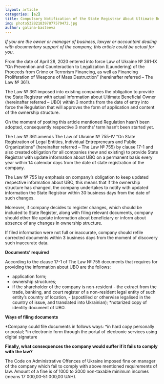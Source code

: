 ```yaml
---
layout: article
categories: [a2]
title: Compulsory Notification of the State Registrar About Ultimate Beneficial Owner
img: photo5328218397877579472.jpg
author: galina-basteeva
--- 
```


*If you are the owner or manager of business, lawyer or accountant dealing with documentary support of the company, this article 
could be actual for you*.

From the date of April 28, 2020 entered into force Law of Ukraine № 361-IX “On Prevention and Counteraction to Legalization (Laundering)
of the Proceeds from Crime or Terrorism Financing, as well as Financing Proliferation of Weapons of Mass Destruction” (hereinafter
referred – The Law № 361).

The Law № 361 imposed into existing companies the obligation to provide the State Registrar with actual information about Ultimate
Beneficial Owner (hereinafter referred – UBO) within 3 months from the date of entry into force the Regulation that will approves the 
form of application and content of the ownership structure. 

On the moment of posting this article mentioned Regulation hasn’t been adopted, consequently respective 3 months’ term hasn’t been 
started yet.

The Law № 361 amends The Law of Ukraine № 755-IV “On State Registration of Legal Entities, Individual Entrepreneurs and Public 
Organizations” (hereinafter referred – The Law № 755) by clause 17-1 and also created obligation for all companies (new and existing) 
to provide State Registrar with update information about UBO on a permanent basis every year within 14 calendar days from the date of 
state registration of the company.

The Law № 755 lay emphasis on company’s obligation to keep updated respective information about UBO, this means that if the ownership
structure has changed, the company undertakes to notify with updated information the State Registrar within 30 business days from the 
date of such changes.

Moreover, if company decides to register changes, which should be included to State Register, along with filing relevant documents,
company should ether file update information about beneficiary or inform about absence of any changes in ownership structure. 

If filed information were not full or inaccurate, company should refile corrected documents within 3 business days from the moment of 
discovery such inaccurate data.

**Documents’ required**

According to the clause 17-1 of The Law № 755 documents that requires for providing the information about UBO are the follows:

* application form;
* ownership structures;
* if the shareholder of the company is non-resident - the extract from the trade, banking, and court register of a non-resident legal 
entity of such entity’s country of location, - (apostilled or otherwise legalised in the country of issue, and translated into Ukrainian);
*notarized copy of identity document of UBO.

**Ways of filing documents**

*Company could file documents in follows ways: 
*in hard copy personally or postal;
*in electronic form through the portal of electronic services using digital signature 

**Finally, what consequences the company would suffer if it fails to comply with the law?**

The Code on Administrative Offences of Ukraine imposed fine on manager of the company which fail to comply with above mentioned 
requirements of law. 
Amount of a fine is of 1000 to 3000 non-taxable minimum incomes (means 17 000,00-51 000,00 UAH).

